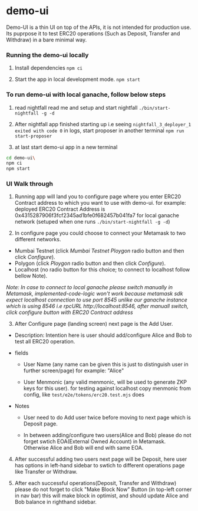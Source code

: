 # demo-ui
Demo-UI is a thin UI on top of the APIs, it is not intended for production use. Its puprpose it to test ERC20 operations (Such as Deposit, Transfer and Withdraw) in a bare minimal way.

### Running the demo-ui locally

1.  Install dependencies `npm ci`

2.  Start the app in local development mode. `npm start`


### To run demo-ui with local ganache, follow below steps

1. read nightfall read me and setup and start nightfall `./bin/start-nightfall -g -d`

2. After nightfall app finished starting up i.e seeing `nightfall_3_deployer_1 exited with code 0` in logs, start proposer in another terminal `npm run start-proposer`

3. at last start demo-ui app in a new terminal
  ```sh
  cd demo-ui\
  npm ci
  npm start
  ```


### UI Walk through

1. Running app will land you to configure page where you enter ERC20 Contract address to which you want to use with demo-ui.
    for example: deployed ERC20 Contract Address is 0x4315287906f3fcf2345ad1bfe0f682457b041fa7 for local ganache network (setuped when one runs `./bin/start-nightfall -g -d`)

2. In configure page you could choose to connect your Metamask to two different networks.

  - Mumbai Testnet (click *Mumbai Testnet Ploygon* radio button and then click *Configure*).
  - Polygon (click *Ploygon* radio button and then click *Configure*).
  - Localhost (no radio button for this choice; to connect to localhost follow bellow Note).

  *Note: In case to connect to local ganache please switch manually in Metamask, implemented-code-logic  won't work because metamask sdk expect localhost connection to use port 8545 unlike our ganache instance which is using 8546 i.e rpcURL http://localhost:8546, after manuall switch, click configure button with ERC20 Contract address*

3. After Configure page (landing screen) next page is the Add User.

  - Description:
      Intention here is user should add/configure Alice and Bob to test all ERC20 operation.

  - fields
    - User Name  (any name can be given this is just to distinguish user in further screen/page)
      for example: "Alice"

    - User Menmonic  (any valid menmonic, will be used to generate ZKP keys for this user).
      for testing against localhost copy menmonic from config, like `test/e2e/tokens/erc20.test.mjs` does

  - Notes
    - User need to do Add user twice before moving to next page which is Deposit page.

    - In between adding/configure two users(Alice and Bob) please do not forget swtich EOA(External Owned Account) in Metamask. Otherwise Alice and Bob will end with same EOA.

4. After successful adding two users next page will be Deposit, here user has options in left-hand sidebar to swtich to different operations page like Transfer or Withdraw.

5. After each successful operations(Deposit, Transfer and Withdraw) please do not forget to click "Make Block Now" Button (in top-left corner in nav bar) this will make block in optimist, and should update Alice and Bob balance in righthand sidebar.
